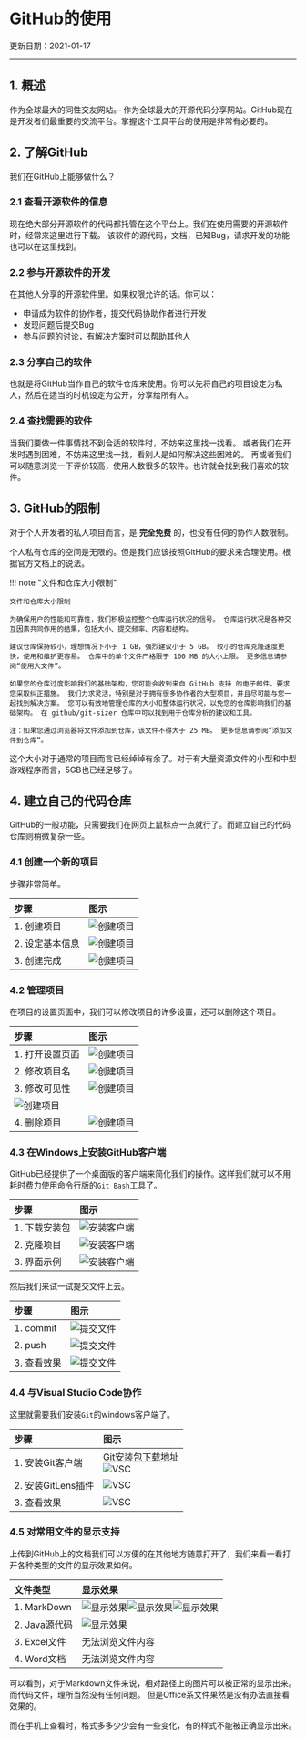 # GitHub的使用

更新日期：2021-01-17

-----------------------------------------------------

## 1. 概述

~~作为全球最大的同性交友网站。~~ 作为全球最大的开源代码分享网站。GitHub现在是开发者们最重要的交流平台。掌握这个工具平台的使用是非常有必要的。

## 2. 了解GitHub

我们在GitHub上能够做什么？

### 2.1 查看开源软件的信息

现在绝大部分开源软件的代码都托管在这个平台上。我们在使用需要的开源软件时，经常来这里进行下载。
该软件的源代码，文档，已知Bug，请求开发的功能也可以在这里找到。

### 2.2 参与开源软件的开发

在其他人分享的开源软件里。如果权限允许的话。你可以：

- 申请成为软件的协作者，提交代码协助作者进行开发
- 发现问题后提交Bug
- 参与问题的讨论，有解决方案时可以帮助其他人

### 2.3 分享自己的软件

也就是将GitHub当作自己的软件仓库来使用。你可以先将自己的项目设定为私人，然后在适当的时机设定为公开，分享给所有人。

### 2.4 查找需要的软件

当我们要做一件事情找不到合适的软件时，不妨来这里找一找看。
或者我们在开发时遇到困难，不妨来这里找一找，看别人是如何解决这些困难的。
再或者我们可以随意浏览一下评价较高，使用人数很多的软件。也许就会找到我们喜欢的软件。

## 3. GitHub的限制

对于个人开发者的私人项目而言，是 __完全免费__ 的，也没有任何的协作人数限制。

个人私有仓库的空间是无限的。但是我们应该按照GitHub的要求来合理使用。根据官方文档上的说法。

!!! note "文件和仓库大小限制"

    文件和仓库大小限制

    为确保用户的性能和可靠性，我们积极监控整个仓库运行状况的信号。 仓库运行状况是各种交互因素共同作用的结果，包括大小、提交频率、内容和结构。

    建议仓库保持较小，理想情况下小于 1 GB，强烈建议小于 5 GB。 较小的仓库克隆速度更快，使用和维护更容易。 仓库中的单个文件严格限于 100 MB 的大小上限。 更多信息请参阅“使用大文件”。

    如果您的仓库过度影响我们的基础架构，您可能会收到来自 GitHub 支持 的电子邮件，要求您采取纠正措施。 我们力求灵活，特别是对于拥有很多协作者的大型项目，并且尽可能与您一起找到解决方案。 您可以有效地管理仓库的大小和整体运行状况，以免您的仓库影响我们的基础架构。 在 github/git-sizer 仓库中可以找到用于仓库分析的建议和工具。

    注：如果您通过浏览器将文件添加到仓库，该文件不得大于 25 MB。 更多信息请参阅“添加文件到仓库”。

这个大小对于通常的项目而言已经绰绰有余了。对于有大量资源文件的小型和中型游戏程序而言，5GB也已经足够了。

## 4. 建立自己的代码仓库

GitHub的一般功能，只需要我们在网页上鼠标点一点就行了。而建立自己的代码仓库则稍微复杂一些。

### 4.1 创建一个新的项目

步骤非常简单。

步骤 | 图示
:--|:--
1. 创建项目 | ![创建项目](S005.files/新建项目1.png)
2. 设定基本信息 | ![创建项目](S005.files/新建项目2.png)
3. 创建完成 | ![创建项目](S005.files/新建项目3.png)

### 4.2 管理项目

在项目的设置页面中，我们可以修改项目的许多设置，还可以删除这个项目。

步骤 | 图示
:--|:--
1. 打开设置页面 | ![创建项目](S005.files/管理项目1.png)
2. 修改项目名 | ![创建项目](S005.files/管理项目2.png)
3. 修改可见性 | ![创建项目](S005.files/管理项目3.png)
  | ![创建项目](S005.files/管理项目4.png)
4. 删除项目 | ![创建项目](S005.files/管理项目5.png)

### 4.3 在Windows上安装GitHub客户端

GitHub已经提供了一个桌面版的客户端来简化我们的操作。这样我们就可以不用耗时费力使用命令行版的`Git Bash`工具了。

步骤 | 图示
:--|:--
1. 下载安装包 | ![安装客户端](S005.files/安装客户端1.png)
2. 克隆项目 | ![安装客户端](S005.files/安装客户端2.png)
3. 界面示例 | ![安装客户端](S005.files/安装客户端3.png)

然后我们来试一试提交文件上去。

步骤 | 图示
:--|:--
1. commit | ![提交文件](S005.files/提交文件1.png)
2. push | ![提交文件](S005.files/提交文件2.png)
3. 查看效果 | ![提交文件](S005.files/提交文件3.png)

### 4.4 与Visual Studio Code协作

这里就需要我们安装`Git`的windows客户端了。

步骤 | 图示
:--|:--
1. 安装Git客户端 | [Git安装包下载地址](https://git-scm.com/download/win)<br>![VSC](S005.files/vsc1.png)
2. 安装GitLens插件 | ![VSC](S005.files/vsc2.png)
3. 查看效果 | ![VSC](S005.files/vsc3.png)

### 4.5 对常用文件的显示支持

上传到GitHub上的文档我们可以方便的在其他地方随意打开了，我们来看一看打开各种类型的文件的显示效果如何。

文件类型 | 显示效果
:--|:--
1. MarkDown | ![显示效果](S005.files/显示效果1.png)![显示效果](S005.files/显示效果2.png)![显示效果](S005.files/显示效果3.png)
2. Java源代码 | ![显示效果](S005.files/显示效果4.png)
3. Excel文件 | 无法浏览文件内容
4. Word文档 | 无法浏览文件内容

可以看到，对于Markdown文件来说，相对路径上的图片可以被正常的显示出来。
而代码文件，理所当然没有任何问题。
但是Office系文件果然是没有办法直接看效果的。

而在手机上查看时，格式多多少少会有一些变化，有的样式不能被正确显示出来。
